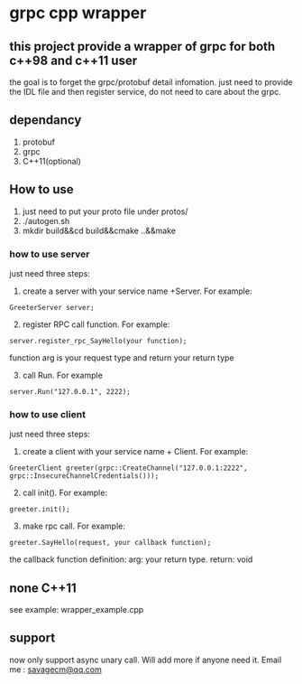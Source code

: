 # grpc cpp wrapper




## this project provide a wrapper of grpc for both c++98 and c++11 user    
the goal is to forget the grpc/protobuf detail infomation.
just need to provide the IDL file and then register service, do not need to care about the grpc.

## dependancy    
1. protobuf
2. grpc
3. C++11(optional)

## How to use    

1. just need to put your proto file under protos/ 
2. ./autogen.sh
3. mkdir build&&cd build&&cmake ..&&make

### how to use server    
just need three steps:
1. create a server with your service name +Server. For example:
```
GreeterServer server;
```
2. register RPC call function. For example:
```
server.register_rpc_SayHello(your function);
```
function arg is your request type and return your return type   


3. call Run. For example
```
server.Run("127.0.0.1", 2222);
```
### how to use client
just need three steps:
1. create a client with your service name + Client. For example:
```
GreeterClient greeter(grpc::CreateChannel("127.0.0.1:2222", grpc::InsecureChannelCredentials()));
```
2. call init(). For example:
```
greeter.init();
```
3. make rpc call. For example:
```
greeter.SayHello(request, your callback function);
```
the callback function definition: arg: your return type. return: void


## none C++11 
see example: wrapper_example.cpp
## support
now only support async unary call. Will add more if anyone need it. 
Email me : savagecm@qq.com